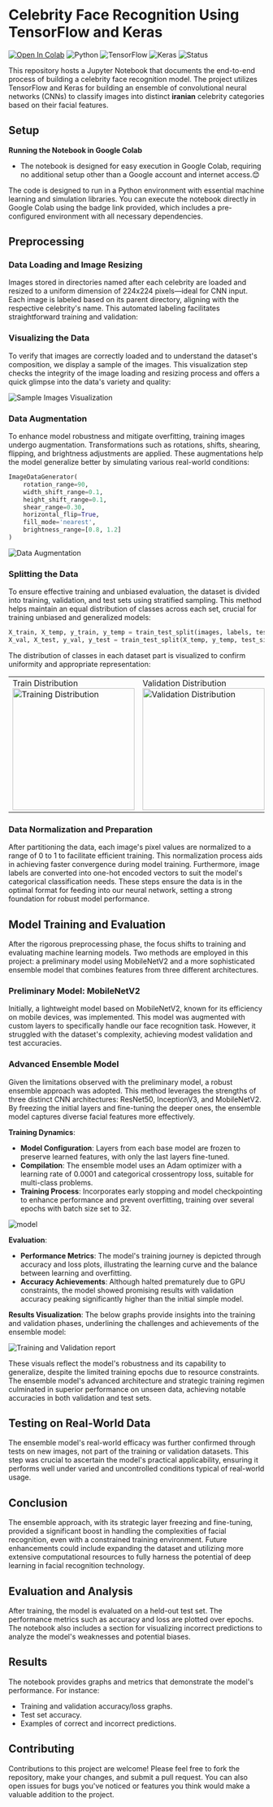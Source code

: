# Celebrity Face Recognition Using TensorFlow and Keras

[![Open In Colab](https://colab.research.google.com/assets/colab-badge.svg)](https://colab.research.google.com/drive/1egf7l4c_riqb2pxKrEM3nz9kksP3ljyB?usp=sharing)
![Python](https://img.shields.io/badge/Python-3.8-blue)
![TensorFlow](https://img.shields.io/badge/TensorFlow-2.4-brightgreen)
![Keras](https://img.shields.io/badge/Keras-2.4.3-red)
![Status](https://img.shields.io/badge/status-active-green)

This repository hosts a Jupyter Notebook that documents the end-to-end process of building a celebrity face recognition model. The project utilizes TensorFlow and Keras for building an ensemble of convolutional neural networks (CNNs) to classify images into distinct **iranian** celebrity categories based on their facial features.


## Setup

**Running the Notebook in Google Colab**
- The notebook is designed for easy execution in Google Colab, requiring no additional setup other than a Google account and internet access.😊
  
The code is designed to run in a Python environment with essential machine learning and simulation libraries. You can execute the notebook directly in Google Colab using the badge link provided, which includes a pre-configured environment with all necessary dependencies.


## Preprocessing

### Data Loading and Image Resizing

Images stored in directories named after each celebrity are loaded and resized to a uniform dimension of 224x224 pixels—ideal for CNN input. Each image is labeled based on its parent directory, aligning with the respective celebrity's name. This automated labeling facilitates straightforward training and validation:

### Visualizing the Data

To verify that images are correctly loaded and to understand the dataset's composition, we display a sample of the images. This visualization step checks the integrity of the image loading and resizing process and offers a quick glimpse into the data's variety and quality:

![Sample Images Visualization](asset/first_data.jpg)

### Data Augmentation

To enhance model robustness and mitigate overfitting, training images undergo augmentation. Transformations such as rotations, shifts, shearing, flipping, and brightness adjustments are applied. These augmentations help the model generalize better by simulating various real-world conditions:

```python
ImageDataGenerator(
    rotation_range=90,
    width_shift_range=0.1,
    height_shift_range=0.1,
    shear_range=0.30,
    horizontal_flip=True,
    fill_mode='nearest',
    brightness_range=[0.8, 1.2]
)
```

![Data Augmentation](asset/augmentation.jpg)

### Splitting the Data

To ensure effective training and unbiased evaluation, the dataset is divided into training, validation, and test sets using stratified sampling. This method helps maintain an equal distribution of classes across each set, crucial for training unbiased and generalized models:

```python
X_train, X_temp, y_train, y_temp = train_test_split(images, labels, test_size=0.15, random_state=10, stratify=labels)
X_val, X_test, y_val, y_test = train_test_split(X_temp, y_temp, test_size=0.5, random_state=10, stratify=y_temp)
```

The distribution of classes in each dataset part is visualized to confirm uniformity and appropriate representation:

<table>
  <tr>
    <td>Train Distribution<br><img src="asset/data_dist1.png" alt="Training Distribution" width="240px"></td>
    <td>Validation Distribution<br><img src="asset/data_dist2.png" alt="Validation Distribution" width="240px"></td>
    <td>Test Distribution<br><img src="asset/data_dist3.png" alt="Test Distribution" width="240px"></td>
  </tr>
</table>



### Data Normalization and Preparation

After partitioning the data, each image's pixel values are normalized to a range of 0 to 1 to facilitate efficient training. This normalization process aids in achieving faster convergence during model training. Furthermore, image labels are converted into one-hot encoded vectors to suit the model's categorical classification needs. These steps ensure the data is in the optimal format for feeding into our neural network, setting a strong foundation for robust model performance.

## Model Training and Evaluation

After the rigorous preprocessing phase, the focus shifts to training and evaluating machine learning models. Two methods are employed in this project: a preliminary model using MobileNetV2 and a more sophisticated ensemble model that combines features from three different architectures.

### Preliminary Model: MobileNetV2
Initially, a lightweight model based on MobileNetV2, known for its efficiency on mobile devices, was implemented. This model was augmented with custom layers to specifically handle our face recognition task. However, it struggled with the dataset's complexity, achieving modest validation and test accuracies.

### Advanced Ensemble Model
Given the limitations observed with the preliminary model, a robust ensemble approach was adopted. This method leverages the strengths of three distinct CNN architectures: ResNet50, InceptionV3, and MobileNetV2. By freezing the initial layers and fine-tuning the deeper ones, the ensemble model captures diverse facial features more effectively.

**Training Dynamics**:
- **Model Configuration**: Layers from each base model are frozen to preserve learned features, with only the last layers fine-tuned.
- **Compilation**: The ensemble model uses an Adam optimizer with a learning rate of 0.0001 and categorical crossentropy loss, suitable for multi-class problems.
- **Training Process**: Incorporates early stopping and model checkpointing to enhance performance and prevent overfitting, training over several epochs with batch size set to 32.


![model](asset/model_plot.png)

**Evaluation**:
- **Performance Metrics**: The model's training journey is depicted through accuracy and loss plots, illustrating the learning curve and the balance between learning and overfitting.
- **Accuracy Achievements**: Although halted prematurely due to GPU constraints, the model showed promising results with validation accuracy peaking significantly higher than the initial simple model.
  
**Results Visualization**:
The below graphs provide insights into the training and validation phases, underlining the challenges and achievements of the ensemble model:

![Training and Validation report](asset/acc.png)

These visuals reflect the model's robustness and its capability to generalize, despite the limited training epochs due to resource constraints. The ensemble model's advanced architecture and strategic training regimen culminated in superior performance on unseen data, achieving notable accuracies in both validation and test sets. 

## Testing on Real-World Data
The ensemble model's real-world efficacy was further confirmed through tests on new images, not part of the training or validation datasets. This step was crucial to ascertain the model's practical applicability, ensuring it performs well under varied and uncontrolled conditions typical of real-world usage.

## Conclusion
The ensemble approach, with its strategic layer freezing and fine-tuning, provided a significant boost in handling the complexities of facial recognition, even with a constrained training environment. Future enhancements could include expanding the dataset and utilizing more extensive computational resources to fully harness the potential of deep learning in facial recognition technology.
## Evaluation and Analysis

After training, the model is evaluated on a held-out test set. The performance metrics such as accuracy and loss are plotted over epochs. The notebook also includes a section for visualizing incorrect predictions to analyze the model's weaknesses and potential biases.

## Results

The notebook provides graphs and metrics that demonstrate the model's performance. For instance:
- Training and validation accuracy/loss graphs.
- Test set accuracy.
- Examples of correct and incorrect predictions.

## Contributing

Contributions to this project are welcome! Please feel free to fork the repository, make your changes, and submit a pull request. You can also open issues for bugs you've noticed or features you think would make a valuable addition to the project.



